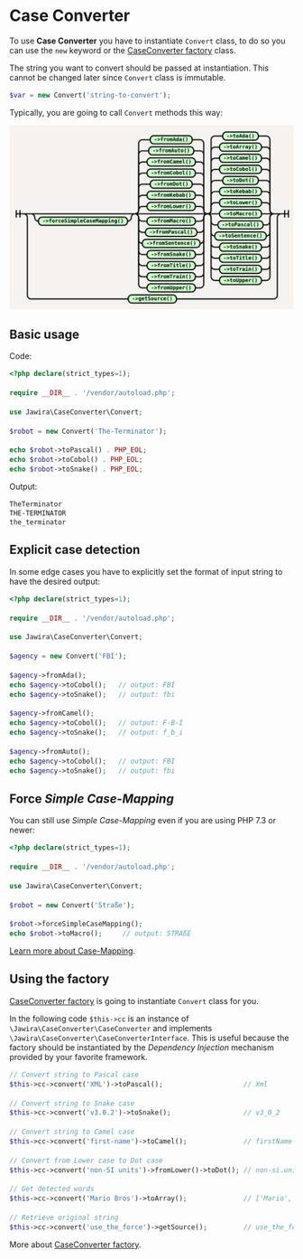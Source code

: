Case Converter
==============

To use **Case Converter** you have to instantiate `Convert` class, to do so you 
can use the `new` keyword or the [CaseConverter factory] class.

The string you want to convert should be passed at instantiation. This cannot
be changed later since `Convert` class is immutable.

```php
$var = new Convert('string-to-convert');
```

Typically, you are going to call `Convert` methods this way:

![Method call](./images/railroad.png)

Basic usage
-----------

Code:

```php
<?php declare(strict_types=1);

require __DIR__ . '/vendor/autoload.php';

use Jawira\CaseConverter\Convert;

$robot = new Convert('The-Terminator');

echo $robot->toPascal() . PHP_EOL;
echo $robot->toCobol() . PHP_EOL;
echo $robot->toSnake() . PHP_EOL;
```

Output:

```text
TheTerminator
THE-TERMINATOR
the_terminator
```

Explicit case detection 
-----------------------

In some edge cases you have to explicitly set the format of input string to have 
the desired output:  

```php
<?php declare(strict_types=1);

require __DIR__ . '/vendor/autoload.php';

use Jawira\CaseConverter\Convert;

$agency = new Convert('FBI');

$agency->fromAda();
echo $agency->toCobol();   // output: FBI
echo $agency->toSnake();   // output: fbi

$agency->fromCamel();
echo $agency->toCobol();   // output: F-B-I
echo $agency->toSnake();   // output: f_b_i

$agency->fromAuto();
echo $agency->toCobol();   // output: FBI
echo $agency->toSnake();   // output: fbi
```

Force _Simple Case-Mapping_
---------------------------

You can still use _Simple Case-Mapping_ even if you are using PHP 7.3 or newer:

```php
<?php declare(strict_types=1);

require __DIR__ . '/vendor/autoload.php';

use Jawira\CaseConverter\Convert;

$robot = new Convert('Straße');

$robot->forceSimpleCaseMapping();
echo $robot->toMacro();     // output: STRAßE
```

[Learn more about Case-Mapping][Case-Mapping].

Using the factory
-----------------

[CaseConverter factory] is going to instantiate `Convert` class for you.

In the following code `$this->cc` is an instance of 
`\Jawira\CaseConverter\CaseConverter` and implements 
`\Jawira\CaseConverter\CaseConverterInterface`. This is useful because the 
factory should be instantiated by the _Dependency Injection_ mechanism provided
by your favorite framework.

```php
// Convert string to Pascal case
$this->cc->convert('XML')->toPascal();                    // Xml

// Convert string to Snake case
$this->cc->convert('v3.0.2')->toSnake();                  // v3_0_2

// Convert string to Camel case
$this->cc->convert('first-name')->toCamel();              // firstName

// Convert from Lower case to Dot case
$this->cc->convert('non-SI units')->fromLower()->toDot(); // non-si.units

// Get detected words
$this->cc->convert('Mario Bros')->toArray();              // ['Mario', 'Bros']

// Retrieve original string
$this->cc->convert('use_the_force')->getSource();         // use_the_force
```

More about [CaseConverter factory].

[Case-Mapping]: ./case-mapping.md
[CaseConverter factory]: ./using-the-factory.md
